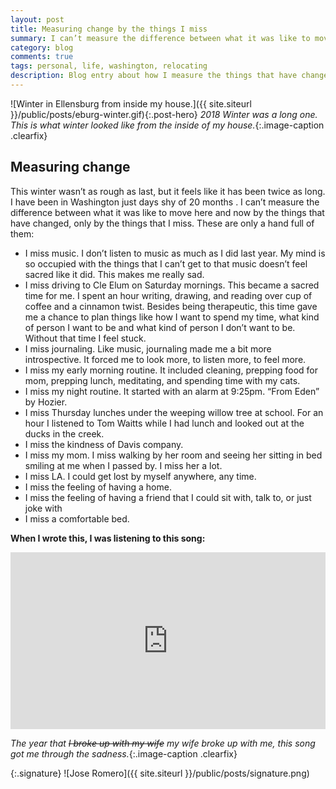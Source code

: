 ```yaml
--- 
layout: post
title: Measuring change by the things I miss
summary: I can’t measure the difference between what it was like to move here and now by the things that have changed, only by the things that I miss. These are only a hand full of them.
category: blog
comments: true
tags: personal, life, washington, relocating
description: Blog entry about how I measure the things that have changed in the last year
---
```


![Winter in Ellensburg from inside my house.]({{ site.siteurl }}/public/posts/eburg-winter.gif){:.post-hero}
*2018 Winter was a long one. This is what winter looked like from the inside of my house.*{:.image-caption .clearfix}

## Measuring change
This winter wasn’t as rough as last, but it feels like it has been twice as long. I have been in Washington just days shy of 20 months . I can’t measure the difference between what it was like to move here and now by the things that have changed, only by the things that I miss. These are only a hand full of them:
* I miss music. I don’t listen to music as much as I did last year. My mind is so occupied with the things that I can’t get to that music doesn’t feel sacred like it did. This makes me really sad. 
* I miss driving to Cle Elum on Saturday mornings. This became a sacred time for me. I spent an hour writing, drawing, and reading over cup of coffee and a cinnamon twist. Besides being therapeutic, this time gave me a chance to plan things like how I want to spend my time, what kind of person I want to be and what kind of person I don’t want to be. Without that time I feel stuck.
* I miss journaling. Like music, journaling made me a bit more introspective. It forced me to look more, to listen more, to feel more.
* I miss my early morning routine. It included cleaning, prepping food for mom, prepping lunch, meditating, and spending time with my cats. 
* I miss my night routine. It started with an alarm at 9:25pm. “From Eden” by Hozier. 
* I miss Thursday lunches under the weeping willow tree at school. For an hour I listened to Tom Waitts while I had lunch and looked out at the ducks in the creek. 
* I miss the kindness of Davis company.
* I miss my mom. I miss walking by her room and seeing her sitting in bed smiling at me when I passed by. I miss her a lot.
* I miss LA. I could get lost by myself anywhere, any time. 
* I miss the feeling of having a home.
* I miss the feeling of having a friend that I could sit with, talk to, or just joke with
* I miss a comfortable bed.


**When I wrote this, I was listening to this song:**
 <style>.embed-container { position: relative; padding-bottom: 56.25%; height: 0; overflow: hidden; max-width: 100%; } .embed-container iframe, .embed-container object, .embed-container embed { position: absolute; top: 0; left: 0; width: 100%; height: 100%; }</style>
<div class='embed-container'><iframe src='https://www.youtube.com/embed/rROtyA6MtWU?rel=0&amp;t=27s&amp;showinfo=0' frameborder='0' allowfullscreen></iframe></div>

*The year that ~~I broke up with my wife~~ my wife broke up with me, this song got me through the sadness.*{:.image-caption .clearfix}

{:.signature}
![Jose Romero]({{ site.siteurl }}/public/posts/signature.png)
